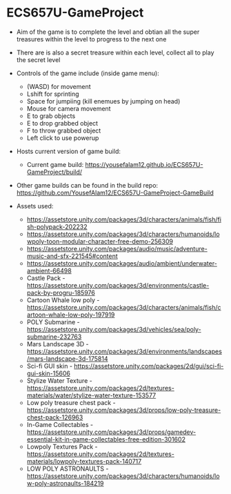 # ECS657U-GameProject

- Aim of the game is to complete the level and obtian all the super treasures within the level to progress to the next one
- There are is also a secret treasure within each level, collect all to play the secret level
- Controls of the game include (inside game menu):
    - (WASD) for movement
    - Lshift for sprinting
    - Space for jumpiing (kill enemues by jumping on head)
    - Mouse for camera movement
    - E to grab objects
    - E to drop grabbed object
    - F to throw grabbed object
    - Left click to use powerup

- Hosts current version of game build:
    - Current game build: https://yousefalam12.github.io/ECS657U-GameProject/build/

- Other game builds can be found in the build repo: https://github.com/YousefAlam12/ECS657U-GameProject-GameBuild

- Assets used:
    - https://assetstore.unity.com/packages/3d/characters/animals/fish/fish-polypack-202232
    - https://assetstore.unity.com/packages/3d/characters/humanoids/lowpoly-toon-modular-character-free-demo-256309
    - https://assetstore.unity.com/packages/audio/music/adventure-music-and-sfx-221545#content
    - https://assetstore.unity.com/packages/audio/ambient/underwater-ambient-66498
    - Castle Pack - https://assetstore.unity.com/packages/3d/environments/castle-pack-by-progru-185976
    - Cartoon Whale low poly - https://assetstore.unity.com/packages/3d/characters/animals/fish/cartoon-whale-low-poly-197919
    - POLY Submarine - https://assetstore.unity.com/packages/3d/vehicles/sea/poly-submarine-232763
    - Mars Landscape 3D - https://assetstore.unity.com/packages/3d/environments/landscapes/mars-landscape-3d-175814
    - Sci-fi GUI skin - https://assetstore.unity.com/packages/2d/gui/sci-fi-gui-skin-15606
    - Stylize Water Texture - https://assetstore.unity.com/packages/2d/textures-materials/water/stylize-water-texture-153577
    - Low poly treasure chest pack - https://assetstore.unity.com/packages/3d/props/low-poly-treasure-chest-pack-126963
    - In-Game Collectables - https://assetstore.unity.com/packages/3d/props/gamedev-essential-kit-in-game-collectables-free-edition-301602
    - Lowpoly Textures Pack - https://assetstore.unity.com/packages/2d/textures-materials/lowpoly-textures-pack-140717
    - LOW POLY ASTRONAULTS - https://assetstore.unity.com/packages/3d/characters/humanoids/low-poly-astronaults-184219
